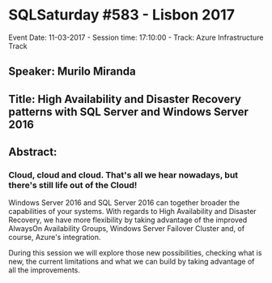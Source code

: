 # SQLSaturday #583 - Lisbon 2017
Event Date: 11-03-2017 - Session time: 17:10:00 - Track: Azure  Infrastructure Track
## Speaker: Murilo Miranda
## Title: High Availability and Disaster Recovery patterns with SQL Server and Windows Server 2016
## Abstract:
### Cloud, cloud and cloud. That's all we hear nowadays, but there's still life out of the Cloud!

Windows Server 2016 and SQL Server 2016 can together broader the capabilities of your systems. With regards to High Availability and Disaster Recovery, we have more flexibility by taking advantage of the improved AlwaysOn Availability Groups, Windows Server Failover Cluster and, of course, Azure's integration.

During this session we will explore those new possibilities, checking what is new, the current limitations and what we can build by taking advantage of all the improvements.
